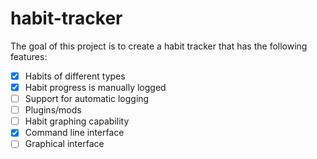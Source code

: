 # habit-tracker
The goal of this project is to create a habit tracker that has the following features:
- [x] Habits of different types
- [x] Habit progress is manually logged
- [ ] Support for automatic logging
- [ ] Plugins/mods
- [ ] Habit graphing capability
- [x] Command line interface
- [ ] Graphical interface
